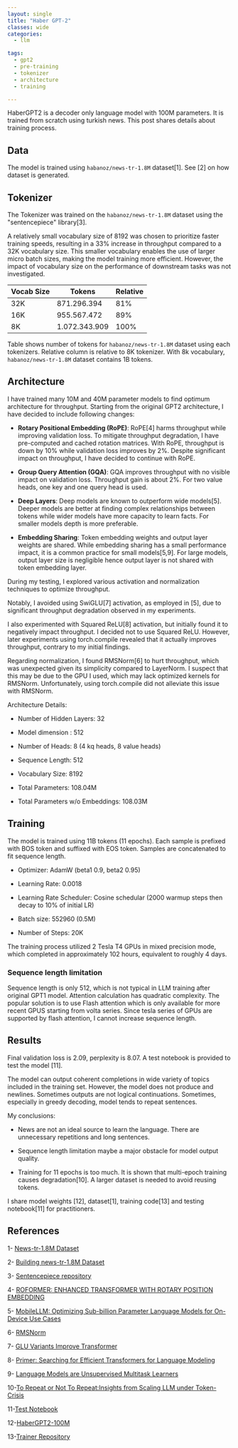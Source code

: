 ```yaml
---
layout: single
title: "Haber GPT-2"
classes: wide
categories:
  - llm

tags:
  - gpt2
  - pre-training
  - tokenizer
  - architecture
  - training

---
```


HaberGPT2 is a decoder only language model with 100M parameters. It is trained from scratch using turkish news. This post shares details about training process.

## Data

The model is trained using `habanoz/news-tr-1.8M` dataset[1]. See [2] on how dataset is generated.

## Tokenizer

The Tokenizer was trained on the `habanoz/news-tr-1.8M` dataset using the "sentencepiece" library[3]. 

A relatively small vocabulary size of 8192 was chosen to prioritize faster training speeds, resulting in a 33% increase in throughput compared to a 32K vocabulary size. This smaller vocabulary enables the use of larger micro batch sizes, making the model training more efficient. However, the impact of vocabulary size on the performance of downstream tasks was not investigated.

| Vocab Size | Tokens        | Relative |
|------------|---------------|----------|
| 32K        | 871.296.394   | 81%      |
| 16K        | 955.567.472   | 89%      |
| 8K         | 1.072.343.909 | 100%     |

Table shows number of tokens for `habanoz/news-tr-1.8M` dataset using each tokenizers. Relative column is relative to 8K tokenizer. With 8k vocabulary, `habanoz/news-tr-1.8M` dataset contains 1B tokens. 

## Architecture

I have trained many 10M and 40M parameter models to find optimum architecture for throughput. Starting from the original GPT2 architecture, I have decided to include following changes:

- **Rotary Positional Embedding (RoPE)**: RoPE[4] harms throughput while improving validation loss. To mitigate throughput degradation, I have pre-computed and cached rotation matrices. With RoPE, throughput is down by 10% while validation loss improves by 2%. Despite significant impact on throughput, I have decided to continue with RoPE.

- **Group Query Attention (GQA)**: GQA improves throughput with no visible impact on validation loss. Throughput gain is about 2%. For two value heads, one key and one query head is used.

- **Deep Layers**: Deep models are known to outperform wide models[5]. Deeper models are better at finding complex relationships between tokens while wider models have more capacity to learn facts. For smaller models depth is more preferable.  

- **Embedding Sharing**: Token embedding weights and output layer weights are shared. While embedding sharing has a small performance impact, it is a common practice for small models[5,9]. For large models, output layer size is negligible hence output layer is not shared with token embedding layer.


During my testing, I explored various activation and normalization techniques to optimize throughput. 

Notably, I avoided using SwiGLU[7] activation, as employed in [5], due to significant throughput degradation observed in my experiments.

I also experimented with Squared ReLU[8] activation, but initially found it to negatively impact throughput. I decided not to use Squared ReLU. However, later experiments using torch.compile revealed that it actually improves throughput, contrary to my initial findings.

Regarding normalization, I found RMSNorm[6] to hurt throughput, which was unexpected given its simplicity compared to LayerNorm. I suspect that this may be due to the GPU I used, which may lack optimized kernels for RMSNorm. Unfortunately, using torch.compile did not alleviate this issue with RMSNorm.

Architecture Details:

- Number of Hidden Layers: 32

- Model dimension : 512

- Number of Heads: 8 (4 kq heads, 8 value heads)

- Sequence Length: 512

- Vocabulary Size: 8192

- Total Parameters: 108.04M

- Total Parameters w/o Embeddings: 108.03M


## Training

The model is trained using 11B tokens (11 epochs). Each sample is prefixed with BOS token and suffixed with EOS token. Samples are concatenated to fit sequence length. 

- Optimizer: AdamW (beta1 0.9, beta2 0.95)

- Learning Rate: 0.0018

- Learning Rate Scheduler: Cosine schedular (2000 warmup steps then decay to 10% of initial LR)

- Batch size: 552960 (0.5M)

- Number of Steps: 20K


The training process utilized 2 Tesla T4 GPUs in mixed precision mode, which completed in approximately 102 hours, equivalent to roughly 4 days.

### Sequence length limitation

Sequence length is only 512, which is not typical in LLM training after original GPT1 model. Attention calculation has quadratic complexity. The popular solution is to use Flash attention which is only available for more recent GPUS starting from volta series. Since tesla series of GPUs are supported by flash attention, I cannot increase sequence length.

## Results

Final validation loss is 2.09, perplexity is 8.07. A test notebook is provided to test the model [11].

The model can output coherent completions in wide variety of topics included in the training set. However, the model does not produce and newlines. Sometimes outputs are not logical continuations. Sometimes, especially in greedy decoding, model tends to repeat sentences. 

My conclusions:

- News are not an ideal source to learn the language. There are unnecessary repetitions and long sentences. 

- Sequence length limitation maybe a major obstacle for model output quality.

- Training for 11 epochs is too much. It is shown that multi-epoch training causes degradation[10]. A larger dataset is needed to avoid reusing tokens. 

I share model weights [12], dataset[1], training code[13] and testing notebook[11] for practitioners.

## References

1- [News-tr-1.8M Dataset](https://huggingface.co/datasets/habanoz/news-tr-1.8M)

2- [Building news-tr-1.8M Dataset]({{site.baseurl}}/workshop/collecting-1_8_M_news_documents/)

3- [Sentencepiece repository](https://github.com/google/sentencepiece)

4- [ROFORMER: ENHANCED TRANSFORMER WITH ROTARY POSITION EMBEDDING](https://arxiv.org/pdf/2104.09864)

5- [MobileLLM: Optimizing Sub-billion Parameter Language Models for On-Device Use Cases](https://arxiv.org/pdf/2402.14905)

6- [RMSNorm](https://arxiv.org/pdf/1910.07467)

7- [GLU Variants Improve Transformer](https://arxiv.org/abs/2002.05202)

8- [Primer: Searching for Efficient Transformers for Language Modeling](https://arxiv.org/pdf/2109.08668)

9- [Language Models are Unsupervised Multitask Learners](https://cdn.openai.com/better-language-models/language_models_are_unsupervised_multitask_learners.pdf)

10-[To Repeat or Not To Repeat:Insights from Scaling LLM under Token-Crisis](https://arxiv.org/pdf/2305.13230)

11-[Test Notebook](https://github.com/habanoz/nb_gpu_trainer/blob/main/evaluate_model_100m.ipynb)

12-[HaberGPT2-100M](https://huggingface.co/habanoz/haber-gpt-2.1-100M-8k-v1.08)

13-[Trainer Repository](https://github.com/habanoz/nb_gpu_trainer)